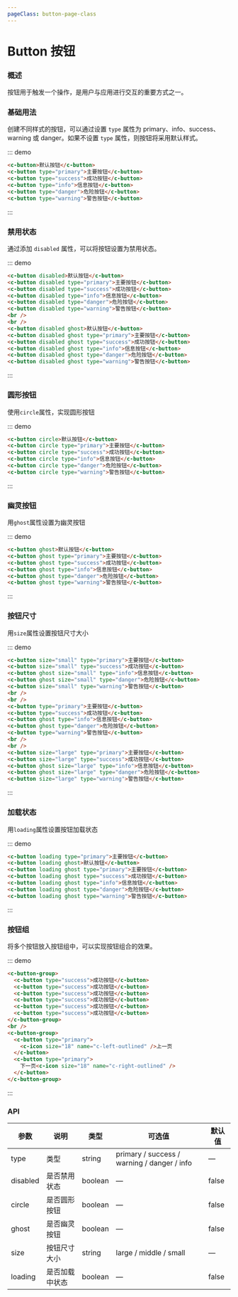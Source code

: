```yaml
---
pageClass: button-page-class
---
```


# Button 按钮

### 概述

按钮用于触发一个操作，是用户与应用进行交互的重要方式之一。

### 基础用法

创建不同样式的按钮，可以通过设置 `type` 属性为 primary、info、success、warning 或 danger。如果不设置 `type` 属性，则按钮将采用默认样式。

::: demo

```html
<c-button>默认按钮</c-button>
<c-button type="primary">主要按钮</c-button>
<c-button type="success">成功按钮</c-button>
<c-button type="info">信息按钮</c-button>
<c-button type="danger">危险按钮</c-button>
<c-button type="warning">警告按钮</c-button>
```

:::

### 禁用状态

通过添加 `disabled` 属性，可以将按钮设置为禁用状态。

::: demo

```html
<c-button disabled>默认按钮</c-button>
<c-button disabled type="primary">主要按钮</c-button>
<c-button disabled type="success">成功按钮</c-button>
<c-button disabled type="info">信息按钮</c-button>
<c-button disabled type="danger">危险按钮</c-button>
<c-button disabled type="warning">警告按钮</c-button>
<br />
<br />
<c-button disabled ghost>默认按钮</c-button>
<c-button disabled ghost type="primary">主要按钮</c-button>
<c-button disabled ghost type="success">成功按钮</c-button>
<c-button disabled ghost type="info">信息按钮</c-button>
<c-button disabled ghost type="danger">危险按钮</c-button>
<c-button disabled ghost type="warning">警告按钮</c-button>
```

:::

### 圆形按钮

使用`circle`属性，实现圆形按钮

::: demo

```html
<c-button circle>默认按钮</c-button>
<c-button circle type="primary">主要按钮</c-button>
<c-button circle type="success">成功按钮</c-button>
<c-button circle type="info">信息按钮</c-button>
<c-button circle type="danger">危险按钮</c-button>
<c-button circle type="warning">警告按钮</c-button>
```

:::

### 幽灵按钮

用`ghost`属性设置为幽灵按钮

::: demo

```html
<c-button ghost>默认按钮</c-button>
<c-button ghost type="primary">主要按钮</c-button>
<c-button ghost type="success">成功按钮</c-button>
<c-button ghost type="info">信息按钮</c-button>
<c-button ghost type="danger">危险按钮</c-button>
<c-button ghost type="warning">警告按钮</c-button>
```

:::

### 按钮尺寸

用`size`属性设置按钮尺寸大小

::: demo

```html
<c-button size="small" type="primary">主要按钮</c-button>
<c-button size="small" type="success">成功按钮</c-button>
<c-button ghost size="small" type="info">信息按钮</c-button>
<c-button ghost size="small" type="danger">危险按钮</c-button>
<c-button size="small" type="warning">警告按钮</c-button>
<br />
<br />
<c-button type="primary">主要按钮</c-button>
<c-button type="success">成功按钮</c-button>
<c-button ghost type="info">信息按钮</c-button>
<c-button ghost type="danger">危险按钮</c-button>
<c-button type="warning">警告按钮</c-button>
<br />
<br />
<c-button size="large" type="primary">主要按钮</c-button>
<c-button size="large" type="success">成功按钮</c-button>
<c-button ghost size="large" type="info">信息按钮</c-button>
<c-button ghost size="large" type="danger">危险按钮</c-button>
<c-button size="large" type="warning">警告按钮</c-button>
```

:::

### 加载状态

用`loading`属性设置按钮加载状态

::: demo

```html
<c-button loading type="primary">主要按钮</c-button>
<c-button loading ghost>默认按钮</c-button>
<c-button loading ghost type="primary">主要按钮</c-button>
<c-button loading ghost type="success">成功按钮</c-button>
<c-button loading ghost type="info">信息按钮</c-button>
<c-button loading ghost type="danger">危险按钮</c-button>
<c-button loading ghost type="warning">警告按钮</c-button>
```

:::

### 按钮组

将多个按钮放入按钮组中，可以实现按钮组合的效果。

::: demo

```html
<c-button-group>
  <c-button type="success">成功按钮</c-button>
  <c-button type="success">成功按钮</c-button>
  <c-button type="success">成功按钮</c-button>
  <c-button type="success">成功按钮</c-button>
  <c-button type="success">成功按钮</c-button>
  <c-button type="success">成功按钮</c-button>
</c-button-group>
<br />
<c-button-group>
  <c-button type="primary">
    <c-icon size="18" name="c-left-outlined" />上一页
  </c-button>
  <c-button type="primary">
    下一页<c-icon size="18" name="c-right-outlined" />
  </c-button>
</c-button-group>
```

:::

### API

| 参数     | 说明           | 类型    | 可选值                                      | 默认值 |
| -------- | -------------- | ------- | ------------------------------------------- | ------ |
| type     | 类型           | string  | primary / success / warning / danger / info | —      |
| disabled | 是否禁用状态   | boolean | —                                           | false  |
| circle   | 是否圆形按钮   | boolean | —                                           | false  |
| ghost    | 是否幽灵按钮   | boolean | —                                           | false  |
| size     | 按钮尺寸大小   | string  | large / middle / small                      | —      |
| loading  | 是否加载中状态 | boolean | —                                           | false  |
